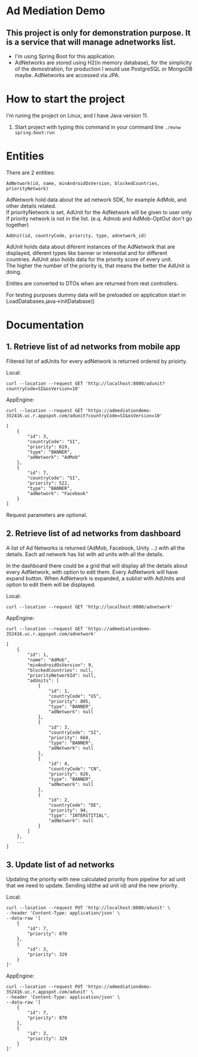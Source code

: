 # Ad Mediation Demo

## This project is only for demonstration purpose. It is a service that will manage adnetworks list. 

- I'm using Spring Boot for this application.
- AdNetworks are stored using H2(in memory database), for the simplicity of the demostration, for production I would use PostgreSQL or MongoDB maybe. AdNetworks are accessed via JPA.

# How to start the project

I'm runing the project on Linux, and I have Java version 11.

1. Start project with typing this command in your command line `./mvnw spring-boot:run` 

# Entities

There are 2 entities:

```AdNetwork(id, name, minAndroidOsVersion, blockedCountries, priorityNetwork)```

AdNetwork hold data about the ad network SDK, for example AdMob, and other details related.<br /> 
If priorityNetwork is set, AdUnit for the AdNetwork will be given to user only if priority network is not in the list.
(e.q. Admob and AdMob-OptOut don't go together)

```AdUnit(id, countryCode, priority, type, adnetwork_id)```

AdUnit holds data about diferent instances of the AdNetwork that are displayed, diferent types like banner or interestial and for different countries. AdUnit also holds data for the priority score of every unit.<br />
The higher the number of the priority is, that means the better the AdUnit is doing.

Entites are converted to DTOs when are returned from rest controllers.

For testing purposes dummy data will be preloaded on application start in LoadDatabases.java->initDatabase()

# Documentation

## 1. Retrieve list of ad networks from mobile app
Filtered list of adUnits for every adNetwork is returned ordered by prioirty.

Local:

```curl --location --request GET 'http://localhost:8080/adunit?countryCode=SI&osVersion=10'```

AppEngine:

```curl --location --request GET 'https://admediationdemo-352416.uc.r.appspot.com/adunit?countryCode=SI&osVersion=10'```

```
[
    {
        "id": 3,
        "countryCode": "SI",
        "priority": 619,
        "type": "BANNER",
        "adNetwork": "AdMob"
    },
    {
        "id": 7,
        "countryCode": "SI",
        "priority": 522,
        "type": "BANNER",
        "adNetwork": "Facebook"
    }
]
```
Request parameters are optional.

## 2. Retrieve list of ad networks from dashboard
A list of Ad Networks is returned (AdMob, Facebook, Unity ...) with all the details. 
Each ad network has list with ad units with all the details.

In the dashboard there could be a grid that will display all the details about every AdNetwork, with option to edit them.
Every AdNetwork will have expand button. When AdNetwork is expanded, a sublist with AdUnits and option to edit them will be displayed.

Local:

```curl --location --request GET 'http://localhost:8080/adnetwork'```

AppEngine:

```curl --location --request GET 'https://admediationdemo-352416.uc.r.appspot.com/adnetwork'```

```
[
    {
        "id": 1,
        "name": "AdMob",
        "minAndroidOsVersion": 9,
        "blockedCountries": null,
        "priorityNetworkId": null,
        "adUnits": [
            {
                "id": 1,
                "countryCode": "US",
                "priority": 805,
                "type": "BANNER",
                "adNetwork": null
            },
            {
                "id": 3,
                "countryCode": "SI",
                "priority": 668,
                "type": "BANNER",
                "adNetwork": null
            },
            {
                "id": 4,
                "countryCode": "CN",
                "priority": 626,
                "type": "BANNER",
                "adNetwork": null
            },
            {
                "id": 2,
                "countryCode": "DE",
                "priority": 94,
                "type": "INTERSTITIAL",
                "adNetwork": null
            }
        ]
    },
    ...
]
```

## 3. Update list of ad networks
Updating the priority with new calculated priority from pipeline for ad unit that we need to update.
Sending id(the ad unit id) and the new priority.

Local:

```
curl --location --request PUT 'http://localhost:8080/adunit' \
--header 'Content-Type: application/json' \
--data-raw '[
    {
        "id": 7,
        "priority": 870
    },
    {
        "id": 3,
        "priority": 329
    }
]'
```

AppEngine:

```
curl --location --request PUT 'https://admediationdemo-352416.uc.r.appspot.com/adunit' \
--header 'Content-Type: application/json' \
--data-raw '[
    {
        "id": 7,
        "priority": 870
    },
    {
        "id": 3,
        "priority": 329
    }
]'
```